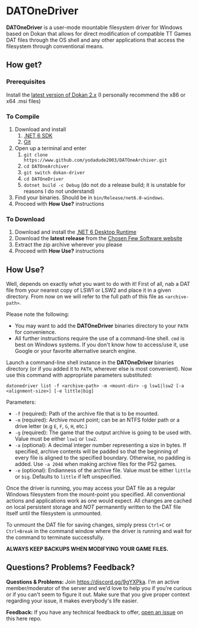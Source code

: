 # DATOneDriver

**DATOneDriver** is a user-mode mountable filesystem driver for Windows based on Dokan that allows for direct modification of compatible TT Games DAT files through the OS shell and any other applications that access the filesystem through conventional means. 

## How get?

### Prerequisites

Install the [latest version of Dokan 2.x](https://github.com/dokan-dev/dokany/releases) (I personally recommend the x86 or x64 .msi files)

### To Compile

1. Download and install
   1. [.NET 6 SDK](https://dotnet.microsoft.com/download/dotnet/6.0)
   2. [Git](https://git-scm.com/)
2. Open up a terminal and enter
   1. `git clone https://www.github.com/yodadude2003/DATOneArchiver.git`
   2. `cd DATOneArchiver`
   3. `git switch dokan-driver`
   4. `cd DATOneDriver`
   5. `dotnet build -c Debug` (do not do a release build; it is unstable for reasons I do not understand)
3. Find your binaries. Should be in `bin/Release/net6.0-windows`. 
5. Proceed with **How Use?** instructions

### To Download

1. Download and install the [.NET 6 Desktop Runtime](https://dotnet.microsoft.com/download/dotnet/6.0)
2. Download the **latest release** from the [Chosen Few Software website](https://www.chosenfewsoftware.com/)
3. Extract the zip archive wherever you please
4. Proceed with **How Use?** instructions

## How Use?

Well, depends on exactly *what* you want to do with it!  First of all, nab a DAT file from your nearest copy of LSW1 or LSW2 and place it in a given directory.  From now on we will refer to the full path of this file as `<archive-path>`.  

Please note the following: 

* You may want to add the **DATOneDriver** binaries directory to your `PATH` for convenience.  
* All further instructions require the use of a command-line shell.  `cmd` is best on Windows systems.  If you don't know how to access/use it, use Google or your favorite alternative search engine.

Launch a command-line shell instance in the **DATOneDriver** binaries directory (or if you added it to `PATH`, wherever else is most convenient).  Now use this command with appropriate parameters substituted:

`datonedriver list -f <archive-path> -m <mount-dir> -g lsw1|lsw2 [-a <alignment-size>] [-e little|big]`

Parameters:

* `-f` (required): Path of the archive file that is to be mounted.
* `-m` (required): Archive mount point; can be an NTFS folder path or a drive letter (e.g `E`, `F`, `G`, `H`, etc.)
* `-g` (required): The game that the output archive is going to be used with.  Value must be either `lsw1` or `lsw2`.
* `-a` (optional): A decimal integer number representing a size in bytes.  If specified, archive contents will be padded so that the beginning of every file is aligned to the specified boundary.  Otherwise, no padding is added.  Use `-a 2048` when making archive files for the PS2 games.  
* `-e` (optional): Endianness of the archive file.  Value must be either `little` or `big`.  Defaults to `little` if left unspecified.

Once the driver is running, you may access your DAT file as a regular Windows filesystem from the mount-point you specified. All conventional actions and applications work as one would expect. All changes are cached on local persistent storage and *NOT* permanently written to the DAT file itself until the filesystem is unmounted. 

To unmount the DAT file for saving changes, simply press `Ctrl+C` or `Ctrl+Break` in the command window where the driver is running and wait for the command to terminate successfully.  

**ALWAYS KEEP BACKUPS WHEN MODIFYING YOUR GAME FILES.**

## Questions? Problems? Feedback?

**Questions & Problems:** Join https://discord.gg/9gYXPka.  I'm an active member/moderator of the server and we'd love to help you if you're curious or if you can't seem to figure it out.  Make sure that you give proper context regarding your issue, it makes everybody's life easier.  

**Feedback:** If you have any technical feedback to offer, [open an issue](../../issues) on this here repo.  

